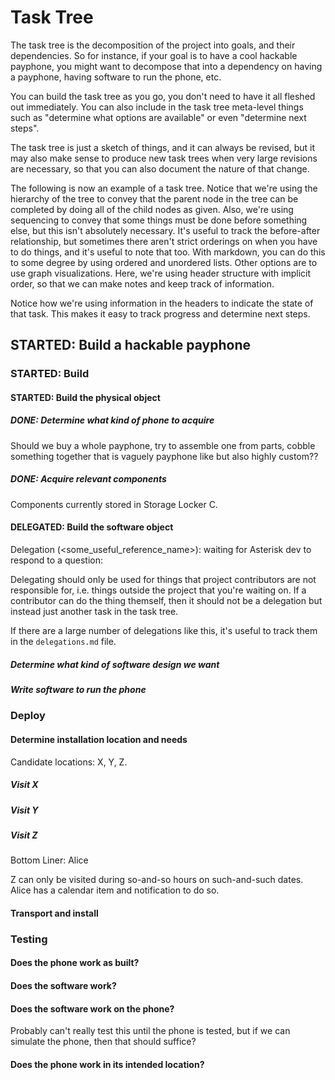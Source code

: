 # Task Tree

The task tree is the decomposition of the project into goals, and their dependencies. So for instance, if your goal is to have a cool hackable payphone, you might want to decompose that into a dependency on having a payphone, having software to run the phone, etc.

You can build the task tree as you go, you don't need to have it all fleshed out immediately. You can also include in the task tree meta-level things such as "determine what options are available" or even "determine next steps".

The task tree is just a sketch of things, and it can always be revised, but it may also make sense to produce new task trees when very large revisions are necessary, so that you can also document the nature of that change.

The following is now an example of a task tree. Notice that we're using the hierarchy of the tree to convey that the parent node in the tree can be completed by doing all of the child nodes as given. Also, we're using sequencing to convey that some things must be done before something else, but this isn't absolutely necessary. It's useful to track the before-after relationship, but sometimes there aren't strict orderings on when you have to do things, and it's useful to note that too. With markdown, you can do this to some degree by using ordered and unordered lists. Other options are to use graph visualizations. Here, we're using header structure with implicit order, so that we can make notes and keep track of information.

Notice how we're using information in the headers to indicate the state of that task. This makes it easy to track progress and determine next steps.

## STARTED: Build a hackable payphone
### STARTED: Build
#### STARTED: Build the physical object
##### DONE: Determine what kind of phone to acquire

Should we buy a whole payphone, try to assemble one from parts, cobble something together that is vaguely payphone like but also highly custom??

##### DONE: Acquire relevant components

Components currently stored in Storage Locker C.

#### DELEGATED: Build the software object

Delegation (<some_useful_reference_name>): waiting for Asterisk dev to respond to a question: <link>

Delegating should only be used for things that project contributors are not responsible for, i.e. things outside the project that you're waiting on. If a contributor can do the thing themself, then it should not be a delegation but instead just another task in the task tree.

If there are a large number of delegations like this, it's useful to track them in the `delegations.md` file.

##### Determine what kind of software design we want
##### Write software to run the phone
### Deploy
#### Determine installation location and needs

Candidate locations: X, Y, Z.

##### Visit X
##### Visit Y
##### Visit Z

Bottom Liner: Alice

Z can only be visited during so-and-so hours on such-and-such dates. Alice has a calendar item and notification to do so.

#### Transport and install
### Testing
#### Does the phone work as built?
#### Does the software work?
#### Does the software work on the phone?

Probably can't really test this until the phone is tested, but if we can simulate the phone, then that should suffice?

#### Does the phone work in its intended location?

